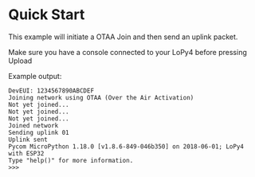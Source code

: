 # Quick Start

This example will initiate a OTAA Join and then send an uplink packet.

Make sure you have a console connected to your LoPy4 before pressing Upload

Example output:

```
DevEUI: 1234567890ABCDEF
Joining network using OTAA (Over the Air Activation)
Not yet joined...
Not yet joined...
Not yet joined...
Joined network
Sending uplink 01
Uplink sent
Pycom MicroPython 1.18.0 [v1.8.6-849-046b350] on 2018-06-01; LoPy4 with ESP32
Type "help()" for more information.
>>>
```
